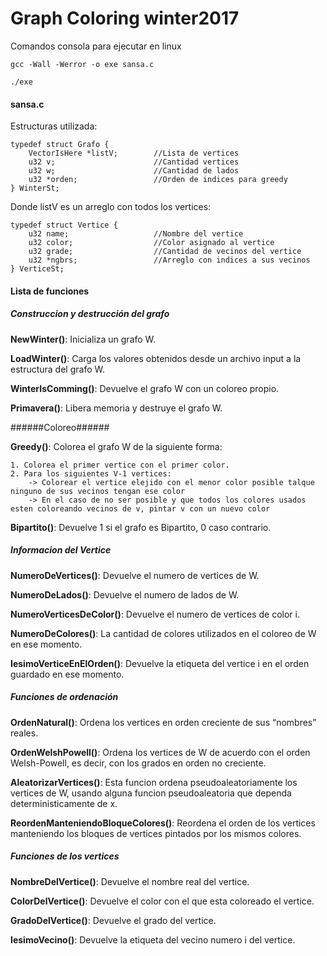 # Graph Coloring winter2017

Comandos consola para ejecutar en linux

    gcc -Wall -Werror -o exe sansa.c

    ./exe


#### sansa.c ####

Estructuras utilizada:

    typedef struct Grafo {
        VectorIsHere *listV;        //Lista de vertices
        u32 v;                      //Cantidad vertices
        u32 w;                      //Cantidad de lados
        u32 *orden;                 //Orden de indices para greedy
    } WinterSt;

Donde listV es un arreglo con todos los vertices:

    typedef struct Vertice {
        u32 name;                   //Nombre del vertice
        u32 color;                  //Color asignado al vertice
        u32 grade;                  //Cantidad de vecinos del vertice
        u32 *ngbrs;                 //Arreglo con indices a sus vecinos
    } VerticeSt;
    
#### Lista de funciones ####

##### Construccion y destrucción del grafo #####

**NewWinter()**: Inicializa un grafo W.

**LoadWinter()**: Carga los valores obtenidos desde un archivo input a la estructura del grafo W.

**WinterIsComming()**: Devuelve el grafo W con un coloreo propio.

**Primavera()**: Libera memoria y destruye el grafo W.

######Coloreo######

**Greedy()**: Colorea el grafo W de la siguiente forma:

    1. Colorea el primer vertice con el primer color.
    2. Para los siguientes V-1 vertices:
        -> Colorear el vertice elejido con el menor color posible talque ninguno de sus vecinos tengan ese color
        -> En el caso de no ser posible y que todos los colores usados esten coloreando vecinos de v, pintar v con un nuevo color
        
**Bipartito()**: Devuelve 1 si el grafo es Bipartito, 0 caso contrario.

##### Informacion del Vertice #####

**NumeroDeVertices()**: Devuelve el numero de vertices de W.

**NumeroDeLados()**: Devuelve el numero de lados de W.

**NumeroVerticesDeColor()**: Devuelve el numero de vertices de color i.

**NumeroDeColores()**: La cantidad de colores utilizados en el coloreo de W en ese momento.

**IesimoVerticeEnElOrden()**: Devuelve la etiqueta del vertice i en el orden guardado en ese momento.

##### Funciones de ordenación #####

**OrdenNatural()**: Ordena los vertices en orden creciente de sus “nombres” reales.

**OrdenWelshPowell()**: Ordena los vertices de W de acuerdo con el orden Welsh-Powell, es decir, con los grados en orden
no creciente.

**AleatorizarVertices()**: Esta funcion ordena pseudoaleatoriamente los vertices de W, usando alguna funcion pseudoaleatoria que dependa deterministicamente de x. 

**ReordenManteniendoBloqueColores()**: Reordena el orden de los vertices manteniendo los bloques de vertices pintados por los mismos colores.

##### Funciones de los vertices #####
**NombreDelVertice()**: Devuelve el nombre real del vertice.

**ColorDelVertice()**: Devuelve el color con el que esta coloreado el vertice.

**GradoDelVertice()**: Devuelve el grado del vertice.

**IesimoVecino()**: Devuelve la etiqueta del vecino numero i del vertice.
